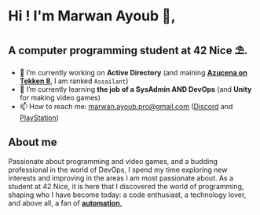 # Hi ! I'm Marwan Ayoub 👾,

## A computer programming student at 42 Nice ⛱.

<!--
Here are some ideas to get you started:
-->
- 🔭 I’m currently working on **Active Directory** (and maining **[Azucena on Tekken 8](https://fr.bandainamcoent.eu/tekken/tekken-8/characters/azucena-milagros-ortiz-castillo)**, I am ranked `Assailant`)
- 🌱 I’m currently learning **the job of a SysAdmin AND DevOps** (and **Unity** for making video games)
- 📫 How to reach me: <marwan.ayoub.pro@gmail.com> ([Discord](https://discord.com/channels/410390554212564992) and [PlayStation](https://profile.playstation.com/Nimpo__))

## About me
Passionate about programming and video games, and a budding professional in the world of DevOps, I spend my time exploring new interests and improving in the areas I am most passionate about. As a student at 42 Nice, it is here that I discovered the world of programming, shaping who I have become today: a code enthusiast, a technology lover, and above all, a fan of **<u>automation<u/>**.


<!--
- 👯 I’m looking to collaborate on ...
- 🤔 I’m looking for help with ...
- 💬 Ask me about ...

- 😄 Pronouns: ...

-->
